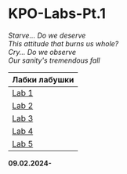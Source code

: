 # KPO-Labs-Pt.1
*Starve... Do we deserve</br>This attitude that burns us whole?</br>Cry... Do we observe</br>Our sanity's tremendous fall*

|Лабки лабушки|
|----------------------|
|[Lab 1](Lab%201/Lab%201.ASM)|
|[Lab 2](Lab%202/Lab%202.ASM)|
|[Lab 3](Lab%203/Lab%203.ASM)|
|[Lab 4](Lab%204/Lab%204.ASM)|
|[Lab 5](Lab%205/Lab%205.ASM)|

**09.02.2024-**
